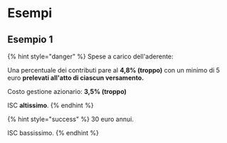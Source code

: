 # Esempi

## Esempio 1

{% hint style="danger" %}
Spese a carico dell'aderente:

Una percentuale dei contributi pare al **4,8% (troppo)** con un minimo di 5 euro **prelevati all'atto di ciascun versamento.**

Costo gestione azionario: **3,5% (troppo)**

ISC **altissimo**.
{% endhint %}

{% hint style="success" %}
30 euro annui.

ISC bassissimo.
{% endhint %}
